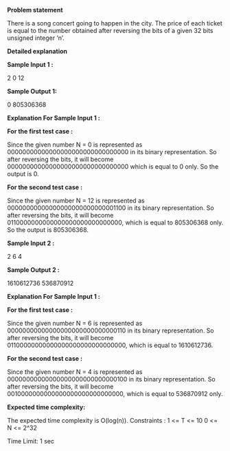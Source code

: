 **Problem statement**

There is a song concert going to happen in the city. The price of each ticket is equal to the number obtained after reversing the bits of a given 32 bits unsigned integer ‘n’.

**Detailed explanation**

**Sample Input 1 :**

2
0
12

**Sample Output 1:**

0
805306368

**Explanation For Sample Input 1 :**

**For the first test case :**

Since the given number N = 0 is represented as 00000000000000000000000000000000 in its binary representation. So after reversing the bits, it will become 00000000000000000000000000000000 which is equal to 0 only. So the output is 0.



**For the second test case :**

Since the given number N = 12 is represented as 00000000000000000000000000001100 in its binary representation. So after reversing the bits, it will become 0110000000000000000000000000000, which is equal to 805306368 only. So the output is 805306368.

**Sample Input 2 :**

2
6
4

**Sample Output 2 :**

1610612736
536870912

**Explanation For Sample Input 1 :**

**For the first test case :**

Since the given number N = 6 is represented as 00000000000000000000000000000110 in its binary representation. So after reversing the bits, it will become 01100000000000000000000000000000, which is equal to 1610612736.


**For the second test case :**

Since the given number N = 4 is represented as 00000000000000000000000000000100 in its binary representation. So after reversing the bits, it will become 0010000000000000000000000000000, which is equal to 536870912 only.

**Expected time complexity:**

The expected time complexity is O(log(n)).
Constraints :
1 <= T <= 10
0 <= N <= 2^32

Time Limit: 1 sec